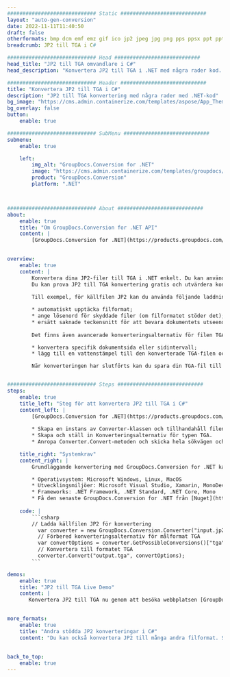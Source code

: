 ```yaml
---
############################# Static ############################
layout: "auto-gen-conversion"
date: 2022-11-11T11:40:50
draft: false
otherformats: bmp dcm emf emz gif ico jp2 jpeg jpg png pps ppsx ppt pptx psb psd svg svgz tga tif tiff webp wmf wmz
breadcrumb: JP2 till TGA i C#

############################# Head ############################
head_title: "JP2 till TGA omvandlare i C#"
head_description: "Konvertera JP2 till TGA i .NET med några rader kod. Använd GroupDocs Document Conversion API för att konvertera över 160 filformat."

############################# Header ############################
title: "Konvertera JP2 till TGA i C#"
description: "JP2 till TGA konvertering med några rader med .NET-kod"
bg_image: "https://cms.admin.containerize.com/templates/aspose/App_Themes/V3/images/bg/header1.png"
bg_overlay: false
button:
    enable: true

############################# SubMenu ############################
submenu:
    enable: true

    left:
        img_alt: "GroupDocs.Conversion for .NET"
        image: "https://cms.admin.containerize.com/templates/groupdocs/images/product-logos/90x90-noborder/groupdocs-conversion-net.png"
        product: "GroupDocs.Conversion"
        platform: ".NET"



############################# About ############################
about:
    enable: true
    title: "Om GroupDocs.Conversion for .NET API"
    content: |
        [GroupDocs.Conversion for .NET](https://products.groupdocs.com/conversion/net/) kan användas för att konvertera Microsoft Word, Excel, PowerPoint, PDF, Visio och andra format. GroupDocs.Conversion är ett fristående API som är lämpligt för back-end och interna system där hög prestanda krävs. Det beror inte på någon programvara som Microsoft eller Open Office.
    

overview:
    enable: true
    content: |
        Konvertera dina JP2-filer till TGA i .NET enkelt. Du kan använda bara ett par C# kodrader i valfri plattform som du vill, som - Windows, Linux, macOS.
        Du kan prova JP2 till TGA konvertering gratis och utvärdera konverteringsresultatens kvalitet. Tillsammans med enkla filkonverteringsscenarier kan du prova mer avancerade alternativ för att ladda källfilen JP2 och för att spara resultatet TGA. 
        
        Till exempel, för källfilen JP2 kan du använda följande laddningsalternativ:

        * automatiskt upptäcka filformat;
        * ange lösenord för skyddade filer (om filformatet stöder det);
        * ersätt saknade teckensnitt för att bevara dokumentets utseende.
        
        Det finns även avancerade konverteringsalternativ för filen TGA:

        * konvertera specifik dokumentsida eller sidintervall;
        * lägg till en vattenstämpel till den konverterade TGA-filen och många fler.

        När konverteringen har slutförts kan du spara din TGA-fil till den lokala filsökvägen eller någon tredje parts lagring som FTP, Amazon S3, Google Drive, Dropbox etc. Observera - för att konvertera JP2 till {{ TO}} det finns inget behov av någon ytterligare programvara installerad - som MS Office, Open Office, Adobe Acrobat Reader etc.


############################# Steps ############################
steps:
    enable: true
    title_left: "Steg för att konvertera JP2 till TGA i C#"
    content_left: |
        [GroupDocs.Conversion for .NET](https://products.groupdocs.com/conversion/net/) gör det enkelt för utvecklare att konvertera en JP2-fil till TGA med några rader kod.
        
        * Skapa en instans av Converter-klassen och tillhandahåll filen JP2 med den fullständiga sökvägen
        * Skapa och ställ in Konverteringsalternativ för typen TGA.
        * Anropa Converter.Convert-metoden och skicka hela sökvägen och formatet (TGA) som en parameter

    title_right: "Systemkrav"
    content_right: |
        Grundläggande konvertering med GroupDocs.Conversion for .NET kan göras med bara några enkla steg. Våra API:er stöds på alla större plattformar och operativsystem. Innan du kör koden nedan, se till att du har följande förutsättningar installerade på ditt system.

        * Operativsystem: Microsoft Windows, Linux, MacOS
        * Utvecklingsmiljöer: Microsoft Visual Studio, Xamarin, MonoDevelop
        * Frameworks: .NET Framework, .NET Standard, .NET Core, Mono
        * Få den senaste GroupDocs.Conversion for .NET från [Nuget](https://www.nuget.org/packages/groupdocs.conversion)
         
    code: |
        ```csharp    
        // Ladda källfilen JP2 för konvertering
          var converter = new GroupDocs.Conversion.Converter("input.jp2");
          // Förbered konverteringsalternativ för målformat TGA
          var convertOptions = converter.GetPossibleConversions()["tga"].ConvertOptions;
          // Konvertera till formatet TGA
          converter.Convert("output.tga", convertOptions);
        ```

demos:
    enable: true
    title: "JP2 till TGA Live Demo"
    content: |
       Konvertera JP2 till TGA nu genom att besöka webbplatsen [GroupDocs.Conversion App](https://products.groupdocs.app/conversion/family). Onlinedemo har följande fördelar
          

more_formats:
    enable: true
    title: "Andra stödda JP2 konverteringar i C#"
    content: "Du kan också konvertera JP2 till många andra filformat. Se listan nedan."
       
       
back_to_top:
    enable: true
---
```

